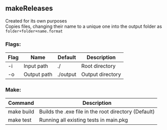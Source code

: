 ## makeReleases
Created for its own purposes<br>
Copies files, changing their name to a unique one into the output folder as `folder+folder+name.format`

### Flags:
| Flag | Name        | Default  | Description      |
|------|-------------|----------|------------------|
| -i   | Input path  | ./       | Root directory   |
| -o   | Output path | ./output | Output directory |

### Make:
| Command    | Description                                          |
|------------|------------------------------------------------------|
| make build | Builds the .exe file in the root directory (Default) |
| make test  | Running all existing tests in main.pkg               |

